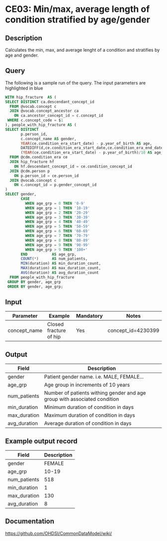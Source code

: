 <!---
Group:condition era
Name:CE03 Min/max, average length of condition stratified by age/gender
Author:Patrick Ryan
CDM Version: 5.3
-->

# CE03: Min/max, average length of condition stratified by age/gender

## Description
Calculates the min, max, and average lenght of a condition and stratifies by age and gender.

## Query
The following is a sample run of the query. The input parameters are highlighted in blue

```sql
WITH hip_fracture  AS (
SELECT DISTINCT ca.descendant_concept_id
  FROM @vocab.concept c
  JOIN @vocab.concept_ancestor ca
    ON ca.ancestor_concept_id = c.concept_id
 WHERE c.concept_code = $1
), people_with_hip_fracture AS (
SELECT DISTINCT
       p.person_id,
       c.concept_name AS gender,
       YEAR(ce.condition_era_start_date) - p.year_of_birth AS age,
       DATEDIFF(d,ce.condition_era_start_date,ce.condition_era_end_date) + 1 AS duration,
       (YEAR(ce.condition_era_start_date) - p.year_of_birth)/10 AS age_grp
  FROM @cdm.condition_era ce
  JOIN hip_fracture hf  
    ON hf.descendant_concept_id = ce.condition_concept_id
  JOIN @cdm.person p
    ON p.person_id = ce.person_id
  JOIN @vocab.concept c
    ON c.concept_id = p.gender_concept_id
)
SELECT gender,
       CASE
         WHEN age_grp = 0 THEN '0-9'
         WHEN age_grp = 1 THEN '10-19'
         WHEN age_grp = 2 THEN '20-29'
         WHEN age_grp = 3 THEN '30-39'
         WHEN age_grp = 4 THEN '40-49'
         WHEN age_grp = 5 THEN '50-59'
         WHEN age_grp = 6 THEN '60-69'
         WHEN age_grp = 7 THEN '70-79'
         WHEN age_grp = 8 THEN '80-89'
         WHEN age_grp = 9 THEN '90-99'
         WHEN age_grp > 9 THEN '100+'
       END           AS age_grp,
       COUNT(*)      AS num_patients,
       MIN(duration) AS min_duration_count,
       MAX(duration) AS max_duration_count,
       AVG(duration) AS avg_duration_count
  FROM people_with_hip_fracture
 GROUP BY gender, age_grp
 ORDER BY gender, age_grp;
```

## Input

|  Parameter |  Example |  Mandatory |  Notes |
| --- | --- | --- | --- |
| concept_name | Closed fracture of hip |  Yes |  concept_id=4230399 |


## Output

|  Field |  Description |
| --- | --- |
| gender | Patient gender name. i.e. MALE, FEMALE... |
| age_grp | Age group in increments of 10 years |
| num_patients | Number of patients withing gender and age group with associated condition |
| min_duration | Minimum duration of condition in days |
| max_duration | Maximum duration of condition in days |
| avg_duration | Average duration of condition in days |

## Example output record

|  Field |  Description |
| --- | --- |
| gender |  FEMALE |
| age_grp |  10-19 |
| num_patients |  518 |
| min_duration |  1 |
| max_duration | 130  |
| avg_duration |  8 |

## Documentation
https://github.com/OHDSI/CommonDataModel/wiki/
